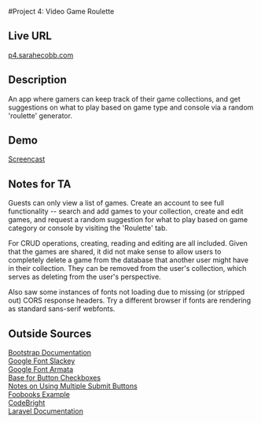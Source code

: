 #Project 4: Video Game Roulette  
## Live URL  
[p4.sarahecobb.com](http://p4.sarahecobb.com)  
## Description  
An app where gamers can keep track of their game collections, and get suggestions on what to play based on game type and console via a random 'roulette' generator.
## Demo  
[Screencast](http://screencast.com/t/ZmkJoSaLL9)
## Notes for TA  
Guests can only view a list of games. Create an account to see full functionality -- search and add games to your collection, create and edit games, and request a random suggestion for what to play based on game category or console by visiting the 'Roulette' tab.  
  
For CRUD operations, creating, reading and editing are all included. Given that the games are shared, it did not make sense to allow users to completely delete a game from the database that another user might have in their collection. They can be removed from the user's collection, which serves as deleting from the user's perspective. 
  
Also saw some instances of fonts not loading due to missing (or stripped out) CORS response headers. Try a different browser if fonts are rendering as standard sans-serif webfonts.

## Outside Sources  
[Bootstrap Documentation](http://getbootstrap.com/components)  
[Google Font Slackey](http://www.google.com/fonts/specimen/Slackey)  
[Google Font Armata](http://www.google.com/fonts/specimen/Armata)  
[Base for Button Checkboxes](http://jsfiddle.net/zAFND/2/)  
[Notes on Using Multiple Submit Buttons](http://forumsarchive.laravel.io/viewtopic.php?id=2272)  
[Foobooks Example](https://github.com/susanBuck/foobooks)  
[CodeBright](http://daylerees.com/codebright)  
[Laravel Documentation](http://laravel.com/docs/4.2)